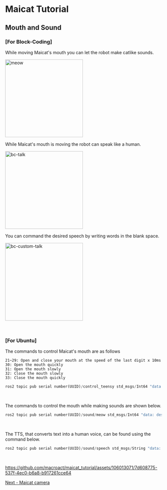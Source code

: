 # Maicat Tutorial
## Mouth and Sound

### [For Block-Coding]
While moving Maicat's mouth you can let the robot make catlike sounds.

<img  src="https://github.com/user-attachments/assets/3a3ee120-0c68-4d54-b1f5-b5a0dedcbad2"  alt="meow" width="250" />

While Maicat's mouth is moving the robot can speak like a human. 

<img src="https://github.com/user-attachments/assets/cf0369c3-11df-4c48-aff9-f26cee65b67c" alt="bc-talk" width="250">

You can command the desired speech by writing words in the blank space.

<img src="https://github.com/user-attachments/assets/4a739ffc-0fce-4ee0-bbf8-ae09eab25e9b" alt="bc-custom-talk" width="250">

&nbsp;
### [For Ubuntu]
The commands to control Maicat's mouth are as follows

    21~29: Open and close your mouth at the speed of the last digit x 10ms
    30: Open the mouth quickly
    31: Open the mouth slowly
    32: Close the mouth slowly
    33: Close the mouth quickly

```python
ros2 topic pub serial number(UUID)/control_teensy std_msgs/Int64 "data: desired mouth control number"
```

&nbsp;

The commands to control the mouth while making sounds are shown below.

```python
ros2 topic pub serial number(UUID)/sound/meow std_msgs/Int64 "data: desired sound number"
```

&nbsp;

The TTS, that converts text into a human voice, can be found using the command below.

```python
ros2 topic pub serial number(UUID)/sound/speech std_msgs/String "data: sentence you want"
```


&nbsp;

https://github.com/macroact/maicat_tutorial/assets/106013071/7d608775-537f-4ec0-b6a8-b917261cce64



[Next - Maicat camera](../04_maicat_camera/README.md)
